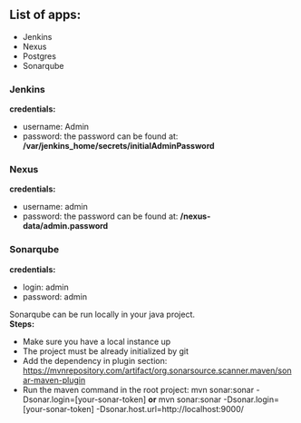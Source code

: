 ## List of apps:
   - Jenkins
   - Nexus
   - Postgres
   - Sonarqube

### Jenkins
**credentials:**
   - username: Admin 
   - password: the password can be found at: **/var/jenkins_home/secrets/initialAdminPassword**

### Nexus
**credentials:**
   - username: admin
   - password: the password can be found at: **/nexus-data/admin.password**

### Sonarqube
**credentials:**
   - login: admin
   - password: admin

Sonarqube can be run locally in your java project.<br>
**Steps:**
   - Make sure you have a local instance up
   - The project must be already initialized by git
   - Add the dependency in plugin section: https://mvnrepository.com/artifact/org.sonarsource.scanner.maven/sonar-maven-plugin
   - Run the maven command in the root project: mvn sonar:sonar -Dsonar.login=[your-sonar-token] **or** mvn sonar:sonar -Dsonar.login=[your-sonar-token] -Dsonar.host.url=http://localhost:9000/
